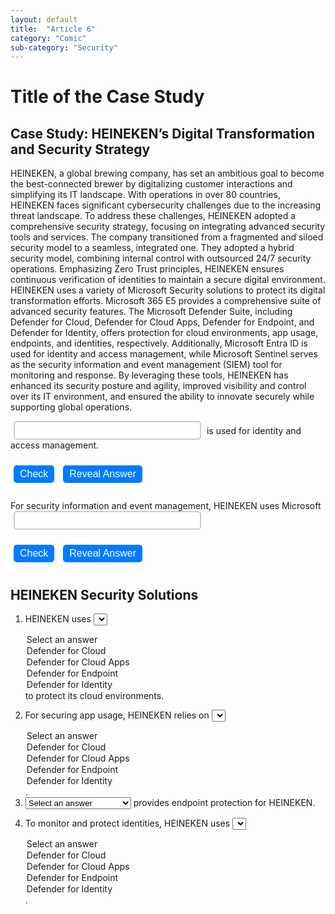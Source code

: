 ```yaml
---
layout: default
title:  "Article 6"
category: "Comic"
sub-category: "Security"
---
```

# Title of the Case Study

## Case Study: HEINEKEN’s Digital Transformation and Security Strategy

HEINEKEN, a global brewing company, has set an ambitious goal to become the best-connected brewer by digitalizing customer interactions and simplifying its IT landscape. With operations in over 80 countries, HEINEKEN faces significant cybersecurity challenges due to the increasing threat landscape. To address these challenges, HEINEKEN adopted a comprehensive security strategy, focusing on integrating advanced security tools and services.
The company transitioned from a fragmented and siloed security model to a seamless, integrated one. They adopted a hybrid security model, combining internal control with outsourced 24/7 security operations. Emphasizing Zero Trust principles, HEINEKEN ensures continuous verification of identities to maintain a secure digital environment.
HEINEKEN uses a variety of Microsoft Security solutions to protect its digital transformation efforts. Microsoft 365 E5 provides a comprehensive suite of advanced security features. The Microsoft Defender Suite, including Defender for Cloud, Defender for Cloud Apps, Defender for Endpoint, and Defender for Identity, offers protection for cloud environments, app usage, endpoints, and identities, respectively. Additionally, Microsoft Entra ID is used for identity and access management, while Microsoft Sentinel serves as the security information and event management (SIEM) tool for monitoring and response.
By leveraging these tools, HEINEKEN has enhanced its security posture and agility, improved visibility and control over its IT environment, and ensured the ability to innovate securely while supporting global operations.

<input type="text" id="cloudProtection" class="input-box" oninput="this.value = this.value.toUpperCase()"> is used for identity and access management.

<button type="button" onclick="checkAnswer1()">Check</button>
<button type="button" onclick="revealAnswer1()">Reveal Answer</button>

<p id="result"></p>

<style>
  .input-box {
    width: 300px;
    height: 30px;
    text-align: center;
    font-size: 18px;
    border: 2px solid #ccc;
    border-radius: 5px;
    margin: 0 5px;
    transition: border-color 0.3s;
  }

  .input-box:focus {
    border-color: #007bff;
    outline: none;
  }

  button {
    margin: 10px 5px;
    padding: 5px 10px;
    font-size: 16px;
    border: none;
    border-radius: 5px;
    background-color: #007bff;
    color: white;
    cursor: pointer;
    transition: background-color 0.3s;
  }

  button:hover {
    background-color: #0056b3;
  }

  #result {
    margin-top: 10px;
    font-size: 18px;
  }
</style>

<script>
  function checkAnswer1() {
    var answer = document.getElementById('cloudProtection').value.toUpperCase();
    if (answer === 'MICROSOFT ENTRA ID') {
      document.getElementById('result').innerText = 'Correct answer';
    } else {
      document.getElementById('result').innerText = 'MICROSOFT ENTRA ID';
    }
  }

  function revealAnswer1() {
    document.getElementById('cloudProtection').value = 'MICROSOFT ENTRA ID';
    document.getElementById('result').innerText = '';
  }
</script>

For security information and event management, HEINEKEN uses Microsoft <input type="text" id="cloudProtection2" class="input-box" oninput="this.value = this.value.toUpperCase()"> 

<button type="button" onclick="checkAnswer2()">Check</button>
<button type="button" onclick="revealAnswer2()">Reveal Answer</button>

<p id="result2"></p>

<script>
  function checkAnswer2() {
    var answer = document.getElementById('cloudProtection2').value.toUpperCase();
    if (answer === 'SENTINEL') {
      document.getElementById('result2').innerText = 'Correct answer';
    } else {
      document.getElementById('result2').innerText = 'SENTINEL';
    }
  }

  function revealAnswer2() {
    document.getElementById('cloudProtection2').value = 'SENTINEL';
    document.getElementById('result2').innerText = '';
  }
</script>

## HEINEKEN Security Solutions

1. HEINEKEN uses <select id="q1" onchange="checkAnswer('q1', 'DEFENDER FOR CLOUD')">
    <option value="">Select an answer</option>
    <option value="DEFENDER FOR CLOUD">Defender for Cloud</option>
    <option value="DEFENDER FOR CLOUD APPS">Defender for Cloud Apps</option>
    <option value="DEFENDER FOR ENDPOINT">Defender for Endpoint</option>
    <option value="DEFENDER FOR IDENTITY">Defender for Identity</option>
   </select> to protect its cloud environments.
   <span id="result1"></span>

2. For securing app usage, HEINEKEN relies on <select id="q2" onchange="checkAnswer('q2', 'DEFENDER FOR CLOUD APPS')">
    <option value="">Select an answer</option>
    <option value="DEFENDER FOR CLOUD">Defender for Cloud</option>
    <option value="DEFENDER FOR CLOUD APPS">Defender for Cloud Apps</option>
    <option value="DEFENDER FOR ENDPOINT">Defender for Endpoint</option>
    <option value="DEFENDER FOR IDENTITY">Defender for Identity</option>
   </select>.
   <span id="result2"></span>

3. <select id="q3" onchange="checkAnswer('q3', 'DEFENDER FOR ENDPOINT')">
    <option value="">Select an answer</option>
    <option value="DEFENDER FOR CLOUD">Defender for Cloud</option>
    <option value="DEFENDER FOR CLOUD APPS">Defender for Cloud Apps</option>
    <option value="DEFENDER FOR ENDPOINT">Defender for Endpoint</option>
    <option value="DEFENDER FOR IDENTITY">Defender for Identity</option>
   </select> provides endpoint protection for HEINEKEN.
   <span id="result3"></span>

4. To monitor and protect identities, HEINEKEN uses <select id="q4" onchange="checkAnswer('q4', 'DEFENDER FOR IDENTITY')">
    <option value="">Select an answer</option>
    <option value="DEFENDER FOR CLOUD">Defender for Cloud</option>
    <option value="DEFENDER FOR CLOUD APPS">Defender for Cloud Apps</option>
    <option value="DEFENDER FOR ENDPOINT">Defender for Endpoint</option>
    <option value="DEFENDER FOR IDENTITY">Defender for Identity</option>
   </select>.
   <span id="result4"></span>

<script>
  function checkAnswer(questionId, correctAnswer) {
    var selectedAnswer = document.getElementById(questionId).value;
    var resultId = 'result' + questionId.charAt(1);
    if (selectedAnswer === correctAnswer) {
      document.getElementById(resultId).innerText = 'Correct answer';
      document.getElementById(resultId).style.color = 'green';
    } else {
      document.getElementById(resultId).innerText = 'Try again';
      document.getElementById(resultId).style.color = 'red';
    }
  }
</script>

